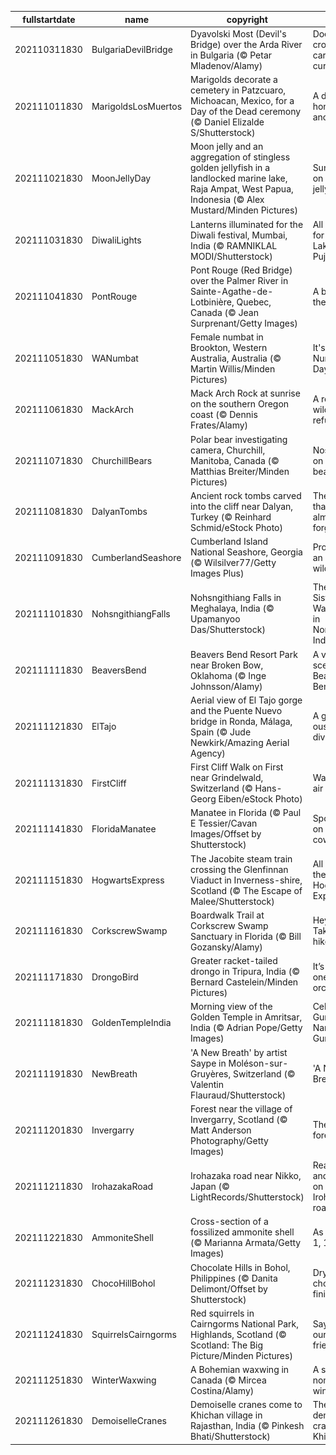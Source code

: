 |fullstartdate|name|copyright|title|image|
|--|--|--|--|--|
202110311830|BulgariaDevilBridge|Dyavolski Most (Devil's Bridge) over the Arda River in Bulgaria (© Petar Mladenov/Alamy)|Does this crossing carry a curse?|![](/en-IN/2021/11/202110311830BulgariaDevilBridge.jpg)|
202111011830|MarigoldsLosMuertos|Marigolds decorate a cemetery in Patzcuaro, Michoacan, Mexico, for a Day of the Dead ceremony (© Daniel Elizalde S/Shutterstock)|A day to honour the ancestors|![](/en-IN/2021/11/202111011830MarigoldsLosMuertos.jpg)|
202111021830|MoonJellyDay|Moon jelly and an aggregation of stingless golden jellyfish in a landlocked marine lake, Raja Ampat, West Papua, Indonesia (© Alex Mustard/Minden Pictures)|Sunshine on a moon jelly|![](/en-IN/2021/11/202111021830MoonJellyDay.jpg)|
202111031830|DiwaliLights|Lanterns illuminated for the Diwali festival, Mumbai, India (© RAMNIKLAL MODI/Shutterstock)|All aglow for Lakshmi Pujan|![](/en-IN/2021/11/202111031830DiwaliLights.jpg)|
202111041830|PontRouge|Pont Rouge (Red Bridge) over the Palmer River in Sainte-Agathe-de-Lotbinière, Quebec, Canada (© Jean Surprenant/Getty Images)|A bridge to the past|![](/en-IN/2021/11/202111041830PontRouge.jpg)|
202111051830|WANumbat|Female numbat in Brookton, Western Australia, Australia (© Martin Willis/Minden Pictures)|It's World Numbat Day!|![](/en-IN/2021/11/202111051830WANumbat.jpg)|
202111061830|MackArch|Mack Arch Rock at sunrise on the southern Oregon coast (© Dennis Frates/Alamy)|A rocky wildlife refuge|![](/en-IN/2021/11/202111061830MackArch.jpg)|
202111071830|ChurchillBears|Polar bear investigating camera, Churchill, Manitoba, Canada (© Matthias Breiter/Minden Pictures)|Nosing in on a polar bear pair|![](/en-IN/2021/11/202111071830ChurchillBears.jpg)|
202111081830|DalyanTombs|Ancient rock tombs carved into the cliff near Dalyan, Turkey (© Reinhard Schmid/eStock Photo)|The land that time almost forgot|![](/en-IN/2021/11/202111081830DalyanTombs.jpg)|
202111091830|CumberlandSeashore|Cumberland Island National Seashore, Georgia (© Wilsilver77/Getty Images Plus)|Protecting an island wilderness|![](/en-IN/2021/11/202111091830CumberlandSeashore.jpg)|
202111101830|NohsngithiangFalls|Nohsngithiang Falls in Meghalaya, India (© Upamanyoo Das/Shutterstock)|The Seven Sisters Waterfalls in Northeast India|![](/en-IN/2021/11/202111101830NohsngithiangFalls.jpg)|
202111111830|BeaversBend|Beavers Bend Resort Park near Broken Bow, Oklahoma (© Inge Johnsson/Alamy)|A vivid scene from Beavers Bend|![](/en-IN/2021/11/202111111830BeaversBend.jpg)|
202111121830|ElTajo|Aerial view of El Tajo gorge and the Puente Nuevo bridge in Ronda, Málaga, Spain (© Jude Newkirk/Amazing Aerial Agency)|A gorge-ous town divided|![](/en-IN/2021/11/202111121830ElTajo.jpg)|
202111131830|FirstCliff|First Cliff Walk on First near Grindelwald, Switzerland (© Hans-Georg Eiben/eStock Photo)|Walking on air|![](/en-IN/2021/11/202111131830FirstCliff.jpg)|
202111141830|FloridaManatee|Manatee in Florida (© Paul E Tessier/Cavan Images/Offset by Shutterstock)|Spotlight on the 'sea cow'|![](/en-IN/2021/11/202111141830FloridaManatee.jpg)|
202111151830|HogwartsExpress|The Jacobite steam train crossing the Glenfinnan Viaduct in Inverness-shire, Scotland (© The Escape of Malee/Shutterstock)|All aboard the Hogwarts Express|![](/en-IN/2021/11/202111151830HogwartsExpress.jpg)|
202111161830|CorkscrewSwamp|Boardwalk Trail at Corkscrew Swamp Sanctuary in Florida (© Bill Gozansky/Alamy)|Hey you: Take a hike!|![](/en-IN/2021/11/202111161830CorkscrewSwamp.jpg)|
202111171830|DrongoBird|Greater racket-tailed drongo in Tripura, India (© Bernard Castelein/Minden Pictures)|It’s all a one-bird orchestra…|![](/en-IN/2021/11/202111171830DrongoBird.jpg)|
202111181830|GoldenTempleIndia|Morning view of the Golden Temple in Amritsar, India (© Adrian Pope/Getty Images)|Celebrating Guru Nanak Gurpurab|![](/en-IN/2021/11/202111181830GoldenTempleIndia.jpg)|
202111191830|NewBreath|'A New Breath' by artist Saype in Moléson-sur-Gruyères, Switzerland (© Valentin Flauraud/Shutterstock)|'A New Breath'|![](/en-IN/2021/11/202111191830NewBreath.jpg)|
202111201830|Invergarry|Forest near the village of Invergarry, Scotland (© Matt Anderson Photography/Getty Images)|The frosted forest|![](/en-IN/2021/11/202111201830Invergarry.jpg)|
202111211830|IrohazakaRoad|Irohazaka road near Nikko, Japan (© LightRecords/Shutterstock)|Reading and riding on Irohazaka road|![](/en-IN/2021/11/202111211830IrohazakaRoad.jpg)|
202111221830|AmmoniteShell|Cross-section of a fossilized ammonite shell (© Marianna Armata/Getty Images)|As easy as 1, 1, 2, 3…|![](/en-IN/2021/11/202111221830AmmoniteShell.jpg)|
202111231830|ChocoHillBohol|Chocolate Hills in Bohol, Philippines (© Danita Delimont/Offset by Shutterstock)|Dry, with a chocolaty finish|![](/en-IN/2021/11/202111231830ChocoHillBohol.jpg)|
202111241830|SquirrelsCairngorms|Red squirrels in Cairngorms National Park, Highlands, Scotland (© Scotland: The Big Picture/Minden Pictures)|Say Hi to our fuzzy friends|![](/en-IN/2021/11/202111241830SquirrelsCairngorms.jpg)|
202111251830|WinterWaxwing|A Bohemian waxwing in Canada (© Mircea Costina/Alamy)|A sociable nomad in winter|![](/en-IN/2021/11/202111251830WinterWaxwing.jpg)|
202111261830|DemoiselleCranes|Demoiselle cranes come to Khichan village in Rajasthan, India (© Pinkesh Bhati/Shutterstock)|The demoiselle cranes of Khichan|![](/en-IN/2021/11/202111261830DemoiselleCranes.jpg)|
